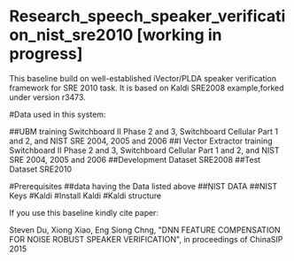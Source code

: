 # Research_speech_speaker_verification_nist_sre2010 [working in progress]




This baseline build on well-established iVector/PLDA speaker verification framework for SRE 2010 task.
It is based on Kaldi SRE2008 example,forked under version r3473.

#Data used in this system:

##UBM training
Switchboard II Phase 2 and 3, Switchboard Cellular Part 1 and 2, and NIST SRE 2004, 2005 and 2006
##I Vector Extractor training
Switchboard II Phase 2 and 3, Switchboard Cellular Part 1 and 2, and NIST SRE 2004, 2005 and 2006
##Development Dataset
SRE2008
##Test Dataset
SRE2010

#Prerequisites
##data
having the Data listed above
##NIST DATA
##NIST Keys
#Kaldi
#Install Kaldi
#Kaldi structure


If you use this baseline kindly cite paper:

Steven Du, Xiong Xiao, Eng Siong Chng, "DNN FEATURE COMPENSATION FOR NOISE ROBUST SPEAKER VERIFICATION", in proceedings of ChinaSIP 2015


